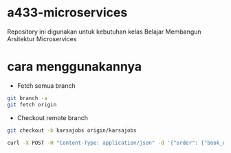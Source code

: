 # a433-microservices
Repository ini digunakan untuk kebutuhan kelas Belajar Membangun Arsitektur Microservices

# cara menggunakannya
- Fetch semua branch
```bash
git branch -a
git fetch origin
```

- Checkout remote branch

```bash
git checkout -b karsajobs origin/karsajobs
```

```bash
curl -X POST -H "Content-Type: application/json" -d '{"order": {"book_name": "Harry Potter","author": "J.K Rowling","buyer": "Sulaiman","shipping_address": "Jl. Bersama"}}' localhost:<port>/order 
```